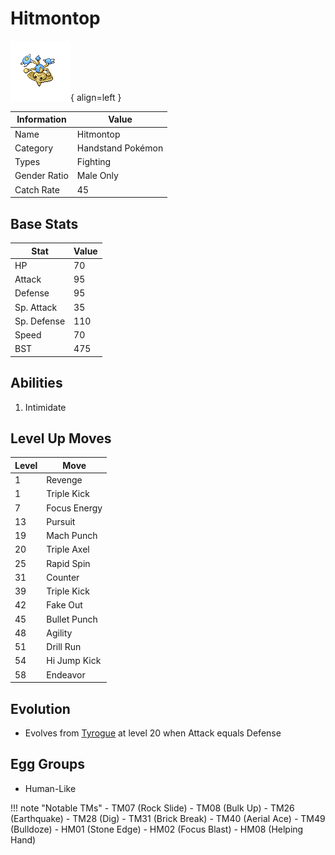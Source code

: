 # Hitmontop

![Hitmontop](../images/pokemon/237.png){ align=left }

| Information | Value |
|------------|--------|
| Name | Hitmontop |
| Category | Handstand Pokémon |
| Types | Fighting |
| Gender Ratio | Male Only |
| Catch Rate | 45 |

## Base Stats

| Stat | Value |
|------|-------|
| HP | 70 |
| Attack | 95 |
| Defense | 95 |
| Sp. Attack | 35 |
| Sp. Defense | 110 |
| Speed | 70 |
| BST | 475 |

## Abilities
1. Intimidate

## Level Up Moves
| Level | Move |
|-------|------|
| 1 | Revenge |
| 1 | Triple Kick |
| 7 | Focus Energy |
| 13 | Pursuit |
| 19 | Mach Punch |
| 20 | Triple Axel |
| 25 | Rapid Spin |
| 31 | Counter |
| 39 | Triple Kick |
| 42 | Fake Out |
| 45 | Bullet Punch |
| 48 | Agility |
| 51 | Drill Run |
| 54 | Hi Jump Kick |
| 58 | Endeavor |

## Evolution
- Evolves from [Tyrogue](236-tyrogue.md) at level 20 when Attack equals Defense

## Egg Groups
- Human-Like

!!! note "Notable TMs"
    - TM07 (Rock Slide)
    - TM08 (Bulk Up)
    - TM26 (Earthquake)
    - TM28 (Dig)
    - TM31 (Brick Break)
    - TM40 (Aerial Ace)
    - TM49 (Bulldoze)
    - HM01 (Stone Edge)
    - HM02 (Focus Blast)
    - HM08 (Helping Hand)
